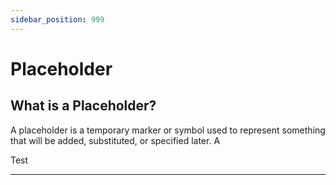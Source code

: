 ```yaml
---
sidebar_position: 999
---
```


# Placeholder

## What is a Placeholder?

A placeholder is a temporary marker or symbol used to represent something that will be added, substituted, or specified later. A

Test 

---